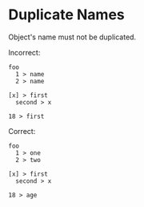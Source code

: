 # Duplicate Names

Object's name must not be duplicated.

Incorrect:

```eo
foo
  1 > name
  2 > name
```

```eo
[x] > first
  second > x

18 > first
```

Correct:

```eo
foo
  1 > one
  2 > two
```

```eo
[x] > first
  second > x

18 > age
```

